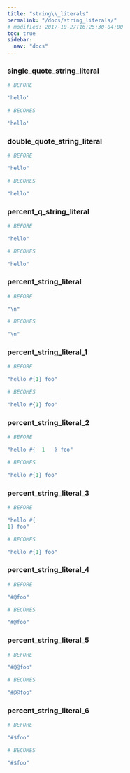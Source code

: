```yaml
---
title: "string\\_literals"
permalink: "/docs/string_literals/"
# modified: 2017-10-27T16:25:30-04:00
toc: true
sidebar:
  nav: "docs"
---
```

### single\_quote\_string\_literal
```ruby
# BEFORE

'hello'

```
```ruby
# BECOMES

'hello'

```
### double\_quote\_string\_literal
```ruby
# BEFORE

"hello"

```
```ruby
# BECOMES

"hello"

```
### percent\_q\_string\_literal
```ruby
# BEFORE

"hello"

```
```ruby
# BECOMES

"hello"

```
### percent\_string\_literal
```ruby
# BEFORE

"\n"

```
```ruby
# BECOMES

"\n"

```
### percent\_string\_literal\_1
```ruby
# BEFORE

"hello #{1} foo"

```
```ruby
# BECOMES

"hello #{1} foo"

```
### percent\_string\_literal\_2
```ruby
# BEFORE

"hello #{  1   } foo"

```
```ruby
# BECOMES

"hello #{1} foo"

```
### percent\_string\_literal\_3
```ruby
# BEFORE

"hello #{
1} foo"

```
```ruby
# BECOMES

"hello #{1} foo"

```
### percent\_string\_literal\_4
```ruby
# BEFORE

"#@foo"

```
```ruby
# BECOMES

"#@foo"

```
### percent\_string\_literal\_5
```ruby
# BEFORE

"#@@foo"

```
```ruby
# BECOMES

"#@@foo"

```
### percent\_string\_literal\_6
```ruby
# BEFORE

"#$foo"

```
```ruby
# BECOMES

"#$foo"
```
